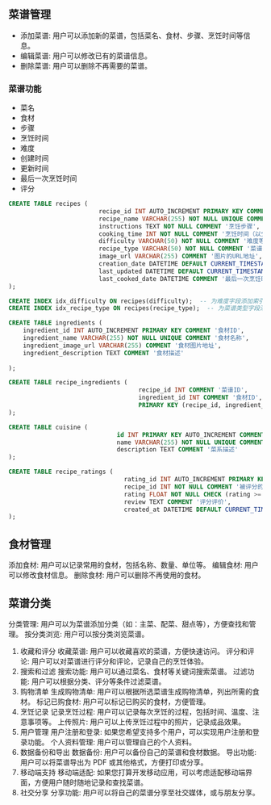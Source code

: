 ## 菜谱管理
* 添加菜谱: 用户可以添加新的菜谱，包括菜名、食材、步骤、烹饪时间等信息。
* 编辑菜谱: 用户可以修改已有的菜谱信息。
* 删除菜谱: 用户可以删除不再需要的菜谱。

### 菜谱功能
* 菜名
* 食材
* 步骤
* 烹饪时间
* 难度
* 创建时间
* 更新时间
* 最后一次烹饪时间
* 评分

```sql
CREATE TABLE recipes (
                         recipe_id INT AUTO_INCREMENT PRIMARY KEY COMMENT '菜谱ID',
                         recipe_name VARCHAR(255) NOT NULL UNIQUE COMMENT '菜名，唯一约束',
                         instructions TEXT NOT NULL COMMENT '烹饪步骤',
                         cooking_time INT NOT NULL COMMENT '烹饪时间（以分钟为单位）',
                         difficulty VARCHAR(50) NOT NULL COMMENT '难度等级',
                         recipe_type VARCHAR(50) NOT NULL COMMENT '菜谱类型',
                         image_url VARCHAR(255) COMMENT '图片的URL地址',
                         creation_date DATETIME DEFAULT CURRENT_TIMESTAMP COMMENT '创建时间',
                         last_updated DATETIME DEFAULT CURRENT_TIMESTAMP ON UPDATE CURRENT_TIMESTAMP COMMENT '更新时间',
                         last_cooked_date DATETIME COMMENT '最后一次烹饪时间'
);

CREATE INDEX idx_difficulty ON recipes(difficulty);  -- 为难度字段添加索引
CREATE INDEX idx_recipe_type ON recipes(recipe_type);  -- 为菜谱类型字段添加索引

CREATE TABLE ingredients (
    ingredient_id INT AUTO_INCREMENT PRIMARY KEY COMMENT '食材ID',
    ingredient_name VARCHAR(255) NOT NULL UNIQUE COMMENT '食材名称',
    ingredient_image_url VARCHAR(255) COMMENT '食材图片地址',
    ingredient_description TEXT COMMENT '食材描述'
    
);

CREATE TABLE recipe_ingredients (
                                    recipe_id INT COMMENT '菜谱ID',
                                    ingredient_id INT COMMENT '食材ID',
                                    PRIMARY KEY (recipe_id, ingredient_id)
);

CREATE TABLE cuisine (
                              id INT PRIMARY KEY AUTO_INCREMENT COMMENT '菜系ID',
                              name VARCHAR(255) NOT NULL UNIQUE COMMENT '菜系名称',
                              description TEXT COMMENT '菜系描述'
);

CREATE TABLE recipe_ratings (
                                rating_id INT AUTO_INCREMENT PRIMARY KEY COMMENT '评分ID',
                                recipe_id INT NOT NULL COMMENT '被评分的菜谱ID',
                                rating FLOAT NOT NULL CHECK (rating >= 0 AND rating <= 5) COMMENT '评分（0-5分）',
                                review TEXT COMMENT '评分评价',
                                created_at DATETIME DEFAULT CURRENT_TIMESTAMP COMMENT '评分时间'
);

```





## 食材管理
添加食材: 用户可以记录常用的食材，包括名称、数量、单位等。
编辑食材: 用户可以修改食材信息。
删除食材: 用户可以删除不再使用的食材。

## 菜谱分类
分类管理: 用户可以为菜谱添加分类（如：主菜、配菜、甜点等），方便查找和管理。
按分类浏览: 用户可以按分类浏览菜谱。
1. 收藏和评分
收藏菜谱: 用户可以收藏喜欢的菜谱，方便快速访问。
评分和评论: 用户可以对菜谱进行评分和评论，记录自己的烹饪体验。
1. 搜索和过滤
搜索功能: 用户可以通过菜名、食材等关键词搜索菜谱。
过滤功能: 用户可以根据分类、评分等条件过滤菜谱。
1. 购物清单
生成购物清单: 用户可以根据所选菜谱生成购物清单，列出所需的食材。
标记已购食材: 用户可以标记已购买的食材，方便管理。
1. 烹饪记录
记录烹饪过程: 用户可以记录每次烹饪的过程，包括时间、温度、注意事项等。
上传照片: 用户可以上传烹饪过程中的照片，记录成品效果。
1. 用户管理
用户注册和登录: 如果您希望支持多个用户，可以实现用户注册和登录功能。
个人资料管理: 用户可以管理自己的个人资料。
1. 数据备份和导出
数据备份: 用户可以备份自己的菜谱和食材数据。
导出功能: 用户可以将菜谱导出为 PDF 或其他格式，方便打印或分享。
1.  移动端支持
移动端适配: 如果您打算开发移动应用，可以考虑适配移动端界面，方便用户随时随地记录和查找菜谱。
1.  社交分享
分享功能: 用户可以将自己的菜谱分享至社交媒体，或与朋友分享。